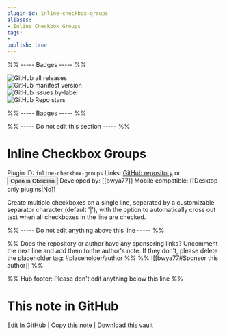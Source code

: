 ```yaml
---
plugin-id: inline-checkbox-groups
aliases:
- Inline Checkbox Groups
tags: 
- 
publish: true
---
```


%% ----- Badges ----- %%

![GitHub all releases](https://img.shields.io/github/downloads/bwya77/Inline-Checkbox-Groups/total?color=573E7A&logo=github&style=for-the-badge)   
![GitHub manifest version](https://img.shields.io/github/manifest-json/v/bwya77/Inline-Checkbox-Groups?color=573E7A&logo=github&style=for-the-badge)   
![GitHub issues by-label](https://img.shields.io/github/issues/bwya77/Inline-Checkbox-Groups/help%20wanted?color=573E7A&logo=github&style=for-the-badge)   
![GitHub Repo stars](https://img.shields.io/github/stars/bwya77/Inline-Checkbox-Groups?color=573E7A&logo=github&style=for-the-badge)

%% ----- Badges ----- %%

%% ----- Do not edit this section ----- %%

# Inline Checkbox Groups

Plugin ID: `inline-checkbox-groups`
Links: [GitHub repository](https://github.com/bwya77/Inline-Checkbox-Groups) or [<button id=HH>Open in Obsidian</button>](obsidian://show-plugin?id=inline-checkbox-groups)
Developed by: [[bwya77]]
Mobile compatible: [[Desktop-only plugins|No]]

Create multiple checkboxes on a single line, separated by a customizable separator character (default '|'), with the option to automatically cross out text when all checkboxes in the line are checked.

%% ----- Do not edit anything above this line ----- %% 

%% Does the repository or author have any sponsoring links? Uncomment the next line and add them to the author's note. If they don't, please delete the placeholder tag: #placeholder/author %%
%% ![[bwya77#Sponsor this author]] %%

%% Hub footer: Please don't edit anything below this line %%

# This note in GitHub

<span class="git-footer">[Edit In GitHub](https://github.dev/obsidian-community/obsidian-hub/blob/main/02%20-%20Community%20Expansions/02.05%20All%20Community%20Expansions/Plugins/inline-checkbox-groups.md "git-hub-edit-note") | [Copy this note](https://raw.githubusercontent.com/obsidian-community/obsidian-hub/main/02%20-%20Community%20Expansions/02.05%20All%20Community%20Expansions/Plugins/inline-checkbox-groups.md "git-hub-copy-note") | [Download this vault](https://github.com/obsidian-community/obsidian-hub/archive/refs/heads/main.zip "git-hub-download-vault") </span>
